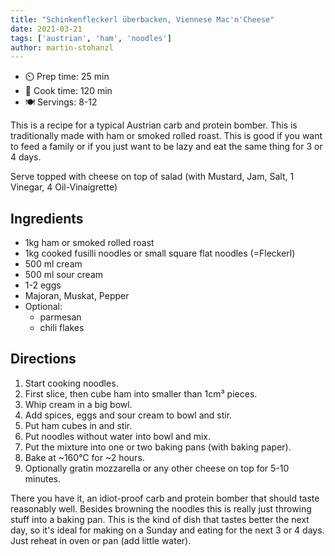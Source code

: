 ```yaml
---
title: "Schinkenfleckerl überbacken, Viennese Mac'n'Cheese"
date: 2021-03-21
tags: ['austrian', 'ham', 'noodles']
author: martin-stohanzl
---
```


* ⏲️ Prep time: 25 min
* 🍳 Cook time: 120 min
* 🍽️ Servings: 8-12

This is a recipe for a typical Austrian carb and protein bomber. This is traditionally made with ham or smoked rolled
roast. This is good if you want to feed a family or if you just want to be lazy and eat the same thing for 3 or 4 days.

Serve topped with cheese on top of salad (with Mustard, Jam, Salt, 1 Vinegar, 4 Oil-Vinaigrette)

## Ingredients

- 1kg ham or smoked rolled roast
- 1kg cooked fusilli noodles or small square flat noodles (=Fleckerl)
- 500 ml cream
- 500 ml sour cream
- 1-2 eggs
- Majoran, Muskat, Pepper
- Optional:
    - parmesan
    - chili flakes

## Directions

1. Start cooking noodles.
2. First slice, then cube ham into smaller than 1cm³ pieces.
3. Whip cream in a big bowl.
4. Add spices, eggs and sour cream to bowl and stir.
5. Put ham cubes in and stir.
6. Put noodles without water into bowl and mix.
7. Put the mixture into one or two baking pans (with baking paper).
8. Bake at ~160°C for ~2 hours.
9. Optionally gratin mozzarella or any other cheese on top for 5-10 minutes.

There you have it, an idiot-proof carb and protein bomber that should taste reasonably well. Besides browning the
noodles this is really just throwing stuff into a baking pan. This is the kind of dish that tastes better the next day,
so it's ideal for making on a Sunday and eating for the next 3 or 4 days. Just reheat in oven or pan (add little water).
